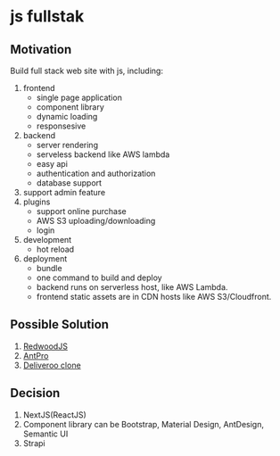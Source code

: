 # js fullstak

## Motivation

Build full stack web site with js, including:

1. frontend
    * single page application
    * component library
    * dynamic loading
    * responsesive
1. backend
    * server rendering
    * serveless backend like AWS lambda
    * easy api
    * authentication and authorization
    * database support
1. support admin feature
1. plugins
    * support online purchase
    * AWS S3 uploading/downloading
    * login
1. development
    * hot reload
1. deployment
    * bundle
    * one command to build and deploy
    * backend runs on serverless host, like AWS Lambda.
    * frontend static assets are in CDN hosts like AWS S3/Cloudfront.
 
 ## Possible Solution
 1. [RedwoodJS](https://redwoodjs.com/)
 2. [AntPro](https://pro.ant.design/docs/getting-started)
 3. [Deliveroo clone](https://strapi.io/blog/strapi-next-setup/)
 
 ## Decision
 
   1. NextJS(ReactJS)
   1. Component library can be Bootstrap, Material Design, AntDesign, Semantic UI
   1. Strapi
   
